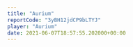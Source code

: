 ```yaml
---
title: "Aurium"
reportCode: "3yBH12jdCP9bLTYJ"
player: "Aurium"
date: 2021-06-07T18:57:55.202000+00:00
---
```

